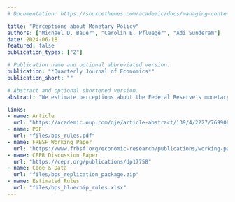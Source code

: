 ```yaml
---
# Documentation: https://sourcethemes.com/academic/docs/managing-content/

title: "Perceptions about Monetary Policy"
authors: ["Michael D. Bauer", "Carolin E. Pflueger", "Adi Sunderam"]
date: 2024-06-18
featured: false
publication_types: ["2"]

# Publication name and optional abbreviated version.
publication: "*Quarterly Journal of Economics*"
publication_short: ""

# Abstract and optional shortened version.
abstract: "We estimate perceptions about the Federal Reserve's monetary policy rule from panel data on professional forecasts of interest rates and macroeconomic conditions. The perceived dependence of the federal funds rate on economic conditions varies substantially over time, in particular over the monetary policy cycle. Forecasters update their perceptions about the Fed's policy rule in response to monetary policy actions, measured by high-frequency interest rate surprises, suggesting that they have imperfect information about the rule. Monetary policy perceptions matter for monetary transmission, as they affect the sensitivity of interest rates to macroeconomic news, term premia in long-term bonds, and the response of the stock market to monetary policy surprises. A simple learning model with forecaster heterogeneity and incomplete information about the policy rule motivates and explains our empirical findings."

links:
- name: Article
  url: "https://academic.oup.com/qje/article-abstract/139/4/2227/7699086"
- name: PDF
  url: "files/bps_rules.pdf"
- name: FRBSF Working Paper
  url: "https://www.frbsf.org/economic-research/publications/working-papers/2023/31/"
- name: CEPR Discussion Paper
  url: "https://cepr.org/publications/dp17758"
- name: Code & Data
  url: "files/bps_replication_package.zip"
- name: Estimated Rules
  url: "files/bps_bluechip_rules.xlsx"
---
```


